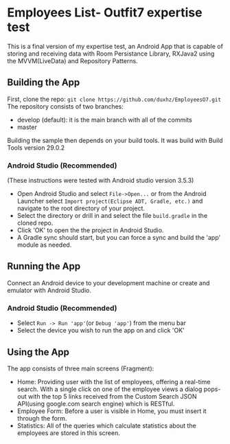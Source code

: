 # Employees List- Outfit7 expertise test

This is a final version of my expertise test, an Android App that is capable of storing and receiving data with Room Persistance Library, RXJava2 using the MVVM(LiveData) and Repository Patterns.


## Building the App

First, clone the repo:
`git clone https://github.com/duxhz/EmployeesO7.git`
The repository consists of two branches:
- develop (default): it is the main branch with all of the commits
- master

Building the sample then depends on your build tools. It was build with Build Tools version 29.0.2
### Android Studio (Recommended)
(These instructions were tested with Android studio version 3.5.3)
- Open Android Studio and select `File->Open...` or from the Android Launcher select `Import project(Eclipse ADT, Gradle, etc.)` and navigate to the root directory of your project.
- Select the directory or drill in and select the file `build.gradle` in the cloned repo.
- Click 'OK' to open the the project in Android Studio.
- A Gradle sync should start, but you can force a sync and build the 'app' module as needed.

## Running the App
Connect an Android device to your development machine or create and emulator with Android Studio.

### Android Studio (Recommended)
- Select `Run -> Run 'app'`(or `Debug 'app'`) from the menu bar
- Select the device you wish to run the app on and click 'OK'

## Using the App

The app consists of three main screens (Fragment):
- Home: Providing user with the list of employees, offering a real-time search. With a single click on one of the employee views a dialog pops-out with the top 5 links received from the Custom Search JSON API(using google.com search engine) which is RESTful.
- Employee Form: Before a user is visible in Home, you must insert it through the form.
- Statistics: All of the queries which calculate statistics about the employees are stored in this screen.

